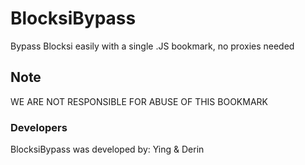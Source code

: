 # BlocksiBypass
Bypass Blocksi easily with a single .JS bookmark, no proxies needed
## Note
WE ARE NOT RESPONSIBLE FOR ABUSE OF THIS BOOKMARK
### Developers
BlocksiBypass was developed by:
Ying & Derin
